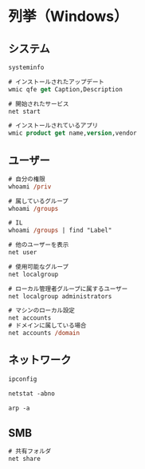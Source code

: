 # 列挙（Windows）

## システム

```ps
systeminfo

# インストールされたアップデート
wmic qfe get Caption,Description

# 開始されたサービス
net start

# インストールされているアプリ
wmic product get name,version,vendor
```

## ユーザー

```ps
# 自分の権限
whoami /priv

# 属しているグループ
whoami /groups

# IL
whoami /groups | find "Label"

# 他のユーザーを表示
net user

# 使用可能なグループ
net localgroup

# ローカル管理者グループに属するユーザー
net localgroup administrators

# マシンのローカル設定
net accounts
# ドメインに属している場合
net accounts /domain
```

## ネットワーク

```ps
ipconfig

netstat -abno

arp -a
```

## SMB

```ps
# 共有フォルダ
net share
```
